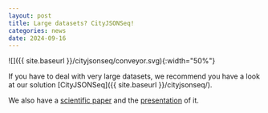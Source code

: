 ```yaml
---
layout: post
title: Large datasets? CityJSONSeq!
categories: news
date: 2024-09-16
---
```


![]({{ site.baseurl }}/cityjsonseq/conveyor.svg){:width="50%"}

If you have to deal with very large datasets, we recommend you have a look at our solution [CityJSONSeq]({{ site.baseurl }}/cityjsonseq/).

We also have a [scientific paper](https://doi.org/10.5194/isprs-archives-XLVIII-4-W11-2024-57-2024) and the [presentation](https://speakerdeck.com/hugoledoux/streaming-cityjson-datasets) of it.
